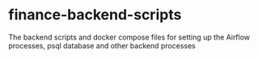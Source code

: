 # finance-backend-scripts
The backend scripts and docker compose files for setting up the Airflow processes, psql database and other backend processes
